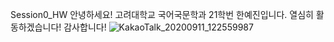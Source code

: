 Session0_HW
안녕하세요! 고려대학교 국어국문학과 21학번 한예진입니다.
열심히 활동하겠습니다! 감사합니다!
![KakaoTalk_20200911_122559987](https://user-images.githubusercontent.com/101271670/158047258-f4a5f4ff-1ded-433f-983a-a6bd508748d7.jpg)
